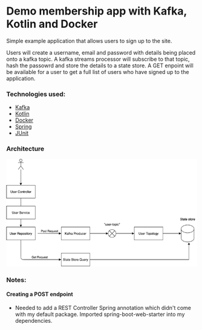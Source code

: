 # Demo membership app with Kafka, Kotlin and Docker

Simple example application that allows users to sign up to the site.

Users will create a username, email and password with details being placed onto a kafka topic. A kafka streams processor will subscribe to that topic, hash the passowrd and store the details to a state store. A GET enpoint will be available for a user to get a full list of users who have signed up to the application.

### Technologies used:
* [Kafka](https://kafka.apache.org/intro)
* [Kotlin](https://kotlinlang.org/)
* [Docker](https://www.docker.com/)
* [Spring](https://spring.io/)
* [JUnit](https://junit.org/junit5/)

### Architecture

![alt text](https://github.com/StephenDRoberts/kafka-kotlin-memberhip-example/blob/master/ArchitectureDiagram.png?raw=true)



### Notes:
#### Creating a POST endpoint
* Needed to add a REST Controller Spring annotation which didn't come with my default package. Imported spring-boot-web-starter into my dependencies.


